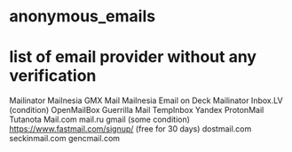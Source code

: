 # anonymous_emails
list of email provider without any verification 
===========================================================================

Mailinator
Mailnesia
GMX Mail
Mailnesia
Email on Deck
Mailinator
Inbox.LV (condition)
OpenMailBox
Guerrilla Mail
TempInbox
Yandex
ProtonMail
Tutanota
Mail.com
mail.ru
gmail (some condition)
https://www.fastmail.com/signup/ (free for  30 days)
dostmail.com 
seckinmail.com 
gencmail.com
